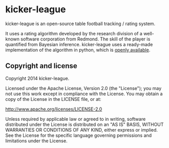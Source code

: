 kicker-league
=============

kicker-league is an open-source table football tracking / rating system.

It uses a rating algorithm developed by the research division of a well-known
software corporation from Redmond.
The skill of the player is quantified from Bayesian inference.
kicker-league uses a ready-made implementation of the algorithm in python, which
is [openly available](http://trueskill.org/).

Copyright and license
---------------------

Copyright 2014 kicker-league.

Licensed under the Apache License, Version 2.0 (the "License");
you may not use this work except in compliance with the License.
You may obtain a copy of the License in the LICENSE file, or at:

   http://www.apache.org/licenses/LICENSE-2.0

Unless required by applicable law or agreed to in writing, software
distributed under the License is distributed on an "AS IS" BASIS,
WITHOUT WARRANTIES OR CONDITIONS OF ANY KIND, either express or implied.
See the License for the specific language governing permissions and
limitations under the License.
